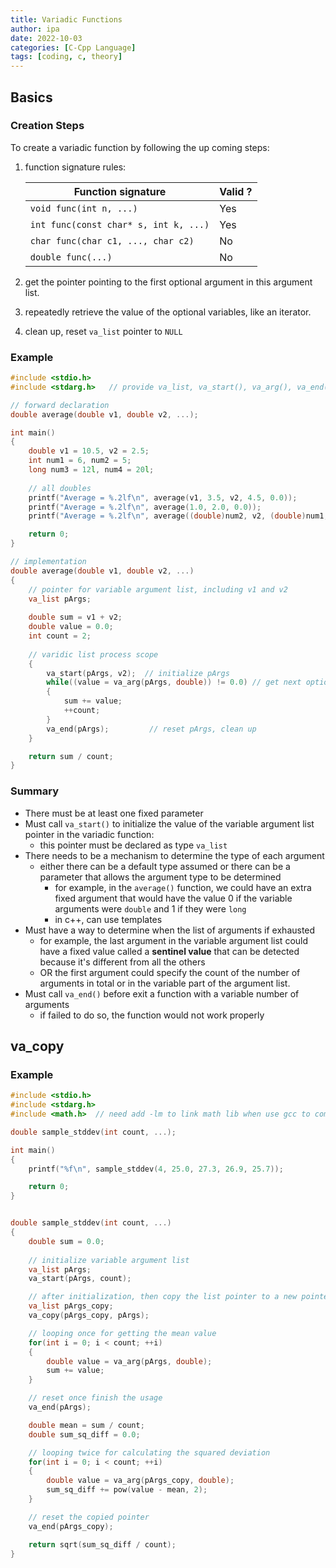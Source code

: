 ```yaml
---
title: Variadic Functions
author: ipa
date: 2022-10-03
categories: [C-Cpp Language]
tags: [coding, c, theory]
---
```


## Basics

### Creation Steps

To create a variadic function by following the up coming steps:

1. function signature rules: 

   | Function signature                    | Valid ? |
   | ------------------------------------- | ------- |
   | `void func(int n, ...)`               | Yes     |
   | `int func(const char* s, int k, ...)` | Yes     |
   | `char func(char c1, ..., char c2)`    | No      |
   | `double func(...)`                    | No      |

2. get the pointer pointing to the first optional argument in this argument list.

3. repeatedly retrieve the value of the optional variables, like an iterator.

4. clean up, reset `va_list` pointer to `NULL`

### Example

```c
#include <stdio.h>
#include <stdarg.h>   // provide va_list, va_start(), va_arg(), va_end()... macros

// forward declaration
double average(double v1, double v2, ...);

int main()
{
    double v1 = 10.5, v2 = 2.5;
    int num1 = 6, num2 = 5;
    long num3 = 12l, num4 = 20l;
    
    // all doubles
    printf("Average = %.2lf\n", average(v1, 3.5, v2, 4.5, 0.0));
    printf("Average = %.2lf\n", average(1.0, 2.0, 0.0));
    printf("Average = %.2lf\n", average((double)num2, v2, (double)num1, (double)num3, (double)num4, 0.0));

    return 0;
}

// implementation
double average(double v1, double v2, ...)
{
    // pointer for variable argument list, including v1 and v2
    va_list pArgs;
    
    double sum = v1 + v2;
    double value = 0.0;
    int count = 2;
    
    // varidic list process scope
    {
        va_start(pArgs, v2);  // initialize pArgs
        while((value = va_arg(pArgs, double)) != 0.0) // get next optional argument value
        {
            sum += value;
            ++count;
        }
        va_end(pArgs);         // reset pArgs, clean up
    }

    return sum / count;
}
```

### Summary

- There must be at least one fixed parameter
- Must call `va_start()` to initialize the value of the variable argument list pointer in the variadic function:
  - this pointer must be declared as type `va_list`
- There needs to be a mechanism to determine the type of each argument
  - either there can be a default type assumed or there can be a parameter that allows the argument type to be determined
    - for example, in the `average()` function, we could have an extra fixed argument that would have the value 0 if the variable arguments were `double` and 1 if they were `long`
    - in c++, can use templates
- Must have a way to determine when the list of arguments if exhausted
  - for example, the last argument in the variable argument list could have a fixed value called a **sentinel value** that can be detected because it's different from all the others
  - OR the first argument could specify the count of the number of arguments in total or in the variable part of the argument list. 
- Must call `va_end()` before exit a function with a variable number of arguments
  - if failed to do so, the function would not work properly

## va_copy

### Example

```c
#include <stdio.h>
#include <stdarg.h>
#include <math.h>  // need add -lm to link math lib when use gcc to compile

double sample_stddev(int count, ...);

int main()
{
    printf("%f\n", sample_stddev(4, 25.0, 27.3, 26.9, 25.7));

    return 0;
}


double sample_stddev(int count, ...)
{
    double sum = 0.0;
    
    // initialize variable argument list
    va_list pArgs;
    va_start(pArgs, count);

    // after initialization, then copy the list pointer to a new pointer
    va_list pArgs_copy;
    va_copy(pArgs_copy, pArgs);

    // looping once for getting the mean value
    for(int i = 0; i < count; ++i)
    {
        double value = va_arg(pArgs, double);
        sum += value;
    }

    // reset once finish the usage
    va_end(pArgs);

    double mean = sum / count;
    double sum_sq_diff = 0.0;

    // looping twice for calculating the squared deviation
    for(int i = 0; i < count; ++i)
    {
        double value = va_arg(pArgs_copy, double);
        sum_sq_diff += pow(value - mean, 2);
    }

    // reset the copied pointer
    va_end(pArgs_copy);

    return sqrt(sum_sq_diff / count);
}
```
